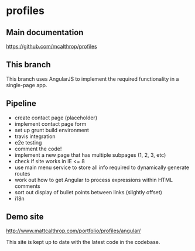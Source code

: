 profiles
====

## Main documentation
https://github.com/mcalthrop/profiles

## This branch
This branch uses AngularJS to implement the required functionality in a single-page app.

## Pipeline
- create contact page (placeholder)
- implement contact page form
- set up grunt build environment
- travis integration
- e2e testing
- comment the code!
- implement a new page that has multiple subpages (1, 2, 3, etc)
- check if site works in IE <= 8
- use main menu service to store all info required to dynamically generate routes
- work out how to get Angular to process expressions within HTML comments
- sort out display of bullet points between links (slightly offset)
- i18n

## Demo site
http://www.mattcalthrop.com/portfolio/profiles/angular/

This site is kept up to date with the latest code in the codebase.
